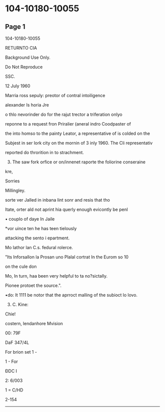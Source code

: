 # 104-10180-10055

## Page 1

104-10180-10055

RETURNTO CIA

Background Use Only.

Do Not Reproduce

SSC.

12 July 1960

Marria ross sepuly: preotor of contral intoiligence

alexander Is horia Jre

o thlo nevorinder do for the rajut trector a triferation onlyo

reponne to a request fron Priralier (aneral indro Coodpaster of

the into homso to the painty Leator, a representative of is colded on the

Subjest in ser lork city on the mornin of 3 inly 1960. The Cli representativ

reported do throrition in to strachment.

3. The saw fork orfice or on/innenet raporte the foliorine conseraine

kre,

Sorries

Millingley.

sorte ver Jalled in inbana lint sonr and resis that tho

Itate, orter ald not aprint hia querly enough evicontly be penl

• couplo of daye In Jaile

*vor uince ten he has teen tielously

attacking the sento i epartment.

Mo Iathor lan C.s. fedural rolerce.

"Its Inforsallon la Prosan uno Plalal cortrat In the Eurom so 10

on the cule don

Mo, In turn, haa been very helpful to ta no?sictally.

Pionee protoet the source.".

•do: It 1111 be notor that the aprroct malling of the subioct lo lovo.

3. C. Kine:

Chie!

costern, lendanhore Mvision

00: 79F

DaF 347/4L

For brion set 1 -

1 - For

ĐDC I

2: 6/003

1 = C/HD

2-154

---

